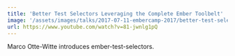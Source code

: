 ```yaml
---
title: 'Better Test Selectors Leveraging the Complete Ember Toolbelt'
image: '/assets/images/talks/2017-07-11-embercamp-2017/better-test-selectors-leveraging-the-complete-ember-toolbelt.png'
url: https://www.youtube.com/watch?v=81-jwnlg1pQ
---
```


Marco Otte-Witte introduces ember-test-selectors.
